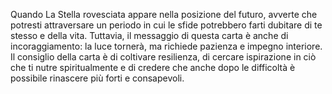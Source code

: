 Quando La Stella rovesciata appare nella posizione del futuro, avverte che potresti attraversare un periodo in cui le sfide potrebbero farti dubitare di te stesso e della vita. Tuttavia, il messaggio di questa carta è anche di incoraggiamento: la luce tornerà, ma richiede pazienza e impegno interiore.  
Il consiglio della carta è di coltivare resilienza, di cercare ispirazione in ciò che ti nutre spiritualmente e di credere che anche dopo le difficoltà è possibile rinascere più forti e consapevoli.
